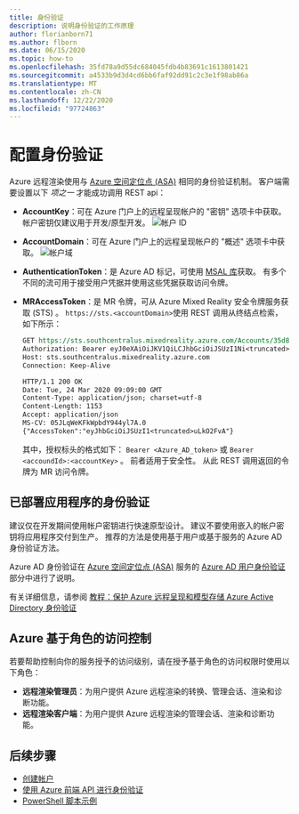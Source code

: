 ```yaml
---
title: 身份验证
description: 说明身份验证的工作原理
author: florianborn71
ms.author: flborn
ms.date: 06/15/2020
ms.topic: how-to
ms.openlocfilehash: 35fd78a9d55dc684045fdb4b83691c1613801421
ms.sourcegitcommit: a4533b9d3d4cd6bb6faf92dd91c2c3e1f98ab86a
ms.translationtype: MT
ms.contentlocale: zh-CN
ms.lasthandoff: 12/22/2020
ms.locfileid: "97724863"
---
```

# <a name="configure-authentication"></a>配置身份验证

Azure 远程渲染使用与 [Azure 空间定位点 (ASA)](../../spatial-anchors/concepts/authentication.md?tabs=csharp) 相同的身份验证机制。 客户端需要设置以下 *项之一* 才能成功调用 REST api：

* **AccountKey**：可在 Azure 门户上的远程呈现帐户的 "密钥" 选项卡中获取。 帐户密钥仅建议用于开发/原型开发。
    ![帐户 ID](./media/azure-account-primary-key.png)

* **AccountDomain**：可在 Azure 门户上的远程呈现帐户的 "概述" 选项卡中获取。
    ![帐户域](./media/azure-account-domain.png)

* **AuthenticationToken**：是 Azure AD 标记，可使用 [MSAL 库](../../active-directory/develop/msal-overview.md)获取。 有多个不同的流可用于接受用户凭据并使用这些凭据获取访问令牌。

* **MRAccessToken**：是 MR 令牌，可从 Azure Mixed Reality 安全令牌服务获取 (STS) 。 `https://sts.<accountDomain>`使用 REST 调用从终结点检索，如下所示：

    ```rest
    GET https://sts.southcentralus.mixedreality.azure.com/Accounts/35d830cb-f062-4062-9792-d6316039df56/token HTTP/1.1
    Authorization: Bearer eyJ0eXAiOiJKV1QiLCJhbGciOiJSUzI1Ni<truncated>FL8Hq5aaOqZQnJr1koaQ
    Host: sts.southcentralus.mixedreality.azure.com
    Connection: Keep-Alive

    HTTP/1.1 200 OK
    Date: Tue, 24 Mar 2020 09:09:00 GMT
    Content-Type: application/json; charset=utf-8
    Content-Length: 1153
    Accept: application/json
    MS-CV: 05JLqWeKFkWpbdY944yl7A.0
    {"AccessToken":"eyJhbGciOiJSUzI1<truncated>uLkO2FvA"}
    ```

    其中，授权标头的格式如下： `Bearer <Azure_AD_token>` 或 `Bearer <accoundId>:<accountKey>` 。 前者适用于安全性。 从此 REST 调用返回的令牌为 MR 访问令牌。

## <a name="authentication-for-deployed-applications"></a>已部署应用程序的身份验证

建议仅在开发期间使用帐户密钥进行快速原型设计。 建议不要使用嵌入的帐户密钥将应用程序交付到生产。 推荐的方法是使用基于用户或基于服务的 Azure AD 身份验证方法。

 Azure AD 身份验证在 [Azure 空间定位点 (ASA)](../../spatial-anchors/index.yml) 服务的 [Azure AD 用户身份验证](../../spatial-anchors/concepts/authentication.md?tabs=csharp#azure-ad-user-authentication)部分中进行了说明。

 有关详细信息，请参阅 [教程：保护 Azure 远程呈现和模型存储 Azure Active Directory 身份验证](../tutorials/unity/security/security.md#azure-active-directory-azure-ad-authentication)

## <a name="azure-role-based-access-control"></a>Azure 基于角色的访问控制

若要帮助控制向你的服务授予的访问级别，请在授予基于角色的访问权限时使用以下角色：

* **远程渲染管理员**：为用户提供 Azure 远程渲染的转换、管理会话、渲染和诊断功能。
* **远程渲染客户端**：为用户提供 Azure 远程渲染的管理会话、渲染和诊断功能。

## <a name="next-steps"></a>后续步骤

* [创建帐户](create-an-account.md)
* [使用 Azure 前端 API 进行身份验证](frontend-apis.md)
* [PowerShell 脚本示例](../samples/powershell-example-scripts.md)